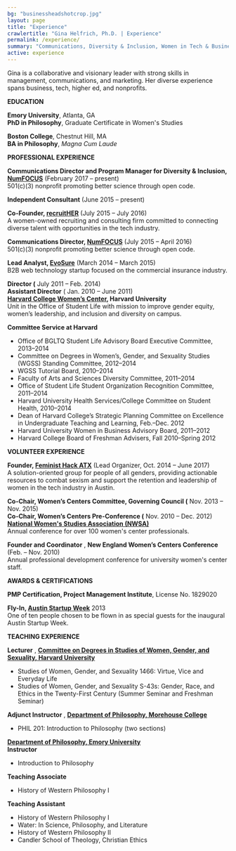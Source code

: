 ```yaml
---
bg: "businessheadshotcrop.jpg"
layout: page
title: "Experience"
crawlertitle: "Gina Helfrich, Ph.D. | Experience"
permalink: /experience/
summary: "Communications, Diversity & Inclusion, Women in Tech & Business"
active: experience
---
```


Gina is a collaborative and visionary leader with strong skills in management, communications, and marketing. Her diverse experience spans business, tech, higher ed, and nonprofits.

**EDUCATION**  
  
**Emory University**, Atlanta, GA  
**PhD in Philosophy**, Graduate Certificate in Women's Studies  
  
**Boston College**, Chestnut Hill, MA  
**BA in Philosophy**, _Magna Cum Laude_  
  
  
**PROFESSIONAL EXPERIENCE**  
  
**Communications Director and Program Manager for Diversity & Inclusion, [NumFOCUS](http://numfocus.org/)** (February 2017 – present)  
501(c)(3) nonprofit promoting better science through open code.  
  
**Independent Consultant** (June 2015 – present)  
  
**Co-Founder, [recruitHER](http://www.recruither.io/)** (July 2015 – July 2016)  
A women-owned recruiting and consulting firm committed to connecting diverse talent with opportunities in the tech industry.  
  
**Communications Director, [NumFOCUS](http://numfocus.org)** (July 2015 – April 2016)  
501(c)(3) nonprofit promoting better science through open code.  
  
**Lead Analyst, [EvoSure](http://evosure.com/)** (March 2014 – March 2015)  
B2B web technology startup focused on the commercial insurance industry.  
  
**Director (** July 2011 – Feb. 2014)  
**Assistant Director** ( Jan. 2010 – June 2011)  
**[Harvard College Women’s Center](http://hcwc.fas.harvard.edu/), Harvard University**  
Unit in the Office of Student Life with mission to improve gender equity, women’s leadership, and inclusion and diversity on campus.  
  
**Committee Service at Harvard**

*   Office of BGLTQ Student Life Advisory Board Executive Committee, 2013–2014
*   Committee on Degrees in Women’s, Gender, and Sexuality Studies (WGSS) Standing Committee, 2012–2014
*   WGSS Tutorial Board, 2010–2014
*   Faculty of Arts and Sciences Diversity Committee, 2011–2014
*   Office of Student Life Student Organization Recognition Committee, 2011–2014
*   Harvard University Health Services/College Committee on Student Health, 2010–2014
*   Dean of Harvard College’s Strategic Planning Committee on Excellence in Undergraduate Teaching and Learning, Feb.–Dec. 2012
*   Harvard University Women in Business Advisory Board, 2011–2012
*   Harvard College Board of Freshman Advisers, Fall 2010–Spring 2012

  
  
**VOLUNTEER EXPERIENCE**  
  
**Founder, [Feminist Hack ATX](http://www.feministhack.com/)** (Lead Organizer, Oct. 2014 – June 2017)  
A solution-oriented group for people of all genders, providing actionable resources to combat sexism and support the retention and leadership of women in the tech industry in Austin.  
  
**Co-Chair, Women’s Centers Committee, Governing Council (** Nov. 2013 – Nov. 2015)  
**Co-Chair, Women’s Centers Pre-Conference (** Nov. 2010 – Dec. 2012)  
**[National Women's Studies Association (NWSA)](http://www.nwsa.org/)**  
Annual conference for over 100 women's center professionals.  
  
**Founder and Coordinator** , **New England Women’s Centers Conference** (Feb. – Nov. 2010)  
Annual professional development conference for university women's center staff.  
  
  
**AWARDS & CERTIFICATIONS**  
  
**PMP Certification, Project Management Institute**, License No. 1829020  
  
**Fly-In, [Austin Startup Week](http://atxstartupweek.com)** 2013  
One of ten people chosen to be flown in as special guests for the inaugural Austin Startup Week.  
  
  
**TEACHING EXPERIENCE**  
  
**Lecturer** , **[Committee on Degrees in Studies of Women, Gender, and Sexuality, Harvard University](http://wgs.fas.harvard.edu/)**

*   Studies of Women, Gender, and Sexuality 1466: Virtue, Vice and Everyday Life
*   Studies of Women, Gender, and Sexuality S-43s: Gender, Race, and Ethics in the Twenty-First Century (Summer Seminar and Freshman Seminar)

  
**Adjunct Instructor** , **[Department of Philosophy, Morehouse College](http://www.morehouse.edu/academics/phil/)**

*   PHIL 201: Introduction to Philosophy (two sections)

  
**[Department of Philosophy, Emory University](http://philosophy.emory.edu/home/index.html)**  
**Instructor**

*   Introduction to Philosophy

**Teaching Associate**

*   History of Western Philosophy I

**Teaching Assistant**

*   History of Western Philosophy I
*   Water: In Science, Philosophy, and Literature
*   History of Western Philosophy II
*   Candler School of Theology, Christian Ethics